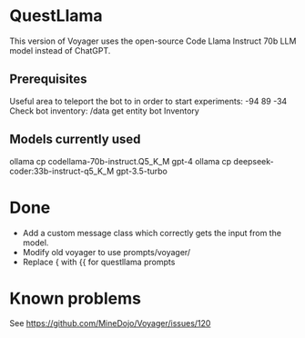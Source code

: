 # QuestLlama

This version of Voyager uses the open-source Code Llama Instruct 70b LLM model instead of ChatGPT.

## Prerequisites

Useful area to teleport the bot to in order to start experiments: -94 89 -34
Check bot inventory: /data get entity bot Inventory


## Models currently used
ollama cp codellama-70b-instruct.Q5_K_M gpt-4
ollama cp deepseek-coder:33b-instruct-q5_K_M gpt-3.5-turbo


# Done
* Add a custom message class which correctly gets the input from the model.
* Modify old voyager to use prompts/voyager/
* Replace { with {{ for questllama prompts


# Known problems
See https://github.com/MineDojo/Voyager/issues/120
